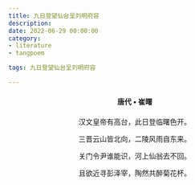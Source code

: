 ```yaml
---
title: 九日登望仙台呈刘明府容
description:
date: 2022-06-29 00:00:00
category:
- literature
- tangpoem

tags: 九日登望仙台呈刘明府容

---
```


<div id="poem-author">
唐代 • 崔曙
</div>
<div id="poem-body">
<p class="poem-paragraph">汉文皇帝有高台，此日登临曙色开。</p>
<p class="poem-paragraph">三晋云山皆北向，二陵风雨自东来。</p>
<p class="poem-paragraph">关门令尹谁能识，河上仙翁去不回。</p>
<p class="poem-paragraph">且欲近寻彭泽宰，陶然共醉菊花杯。</p>

</div>

<style>

#poem-author {
    width: 100%;
    text-align: center;
    margin: 20px 0;
    font-weight: bold;
}
#poem-body {
    width: 100%;
    text-align: center;
}
.poem-paragraph {
    font-family: "仿宋"
}

</style>